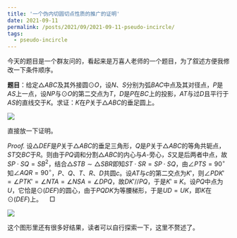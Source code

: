 ```yaml
---
title: '一个伪内切圆切点性质的推广的证明'
date: 2021-09-11
permalink: /posts/2021/09/2021-09-11-pseudo-incircle/
tags:
  - pseudo-incircle
---
```


今天的题目是一个群友问的，看起来是万喜人老师的一个题目，为了叙述方便我修改一下条件顺序。

**题目**：给定$\triangle ABC$及其外接圆$\odot O$，设$N$、$S$分别为弧$BAC$中点及其对径点，$P$是$AS$上一点，设$NP$与$\odot O$的第二交点为$T$，$D$是$P$在$BC$上的投影，$AT$与过$D$且平行于$AS$的直线交于$K$。求证：$K$在$P$关于$\triangle ABC$的垂足圆上。

<img src="https://llddeddym.github.io/images/2021-09-11(1).png"/>

直接放一下证明。

*Proof.* 设$\triangle DEF$是$P$关于$\triangle ABC$的垂足三角形，$Q$是$P$关于$\triangle ABC$的等角共轭点，$ST$交$BC$于$R$。则由于$PQ$调和分割$\triangle ABC$的内心与$A$-旁心，$S$又是后两者中点，故$SP\cdot SQ=SB^2$，结合$\triangle STB\sim\triangle SBR$即知$ST\cdot SR=SP\cdot SQ$，由$\angle PTS=90^\circ$知$\angle AQR=90^\circ$，$P$、$Q$、$T$、$R$、$D$共圆$c$。设$AT$与$c$的第二交点为$K'$，则$\angle PDK'=\angle PTK'=\angle NTA=\angle NSA=\angle DPQ$，故$DK'//PQ$，于是$K'\equiv K$。设$PQ$中点为$U$，它恰是$\odot(DEF)$的圆心，由于$PQDK$为等腰梯形，于是$UD=UK$，即$K$在$\odot(DEF)$上。$\quad$$\Box$​

<img src="https://llddeddym.github.io/images/2021-09-11(2).png"/>

这个图形里还有很多好结果，读者可以自行探索一下，这里不赘述了。